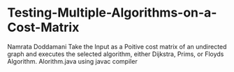 # Testing-Multiple-Algorithms-on-a-Cost-Matrix
Namrata Doddamani
Take the Input as a Poitive cost matrix of an undirected graph and executes the selected algorithm, either Dijkstra, Prims, or Floyds Algorithm.
Alorithm.java
using javac compiler

